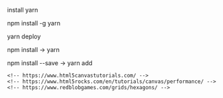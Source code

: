 install yarn

npm install -g yarn

yarn deploy

npm install → yarn

npm install --save <name> → yarn add <name>

    <!-- https://www.html5canvastutorials.com/ -->
    <!-- https://www.html5rocks.com/en/tutorials/canvas/performance/ -->
    <!-- https://www.redblobgames.com/grids/hexagons/ -->
